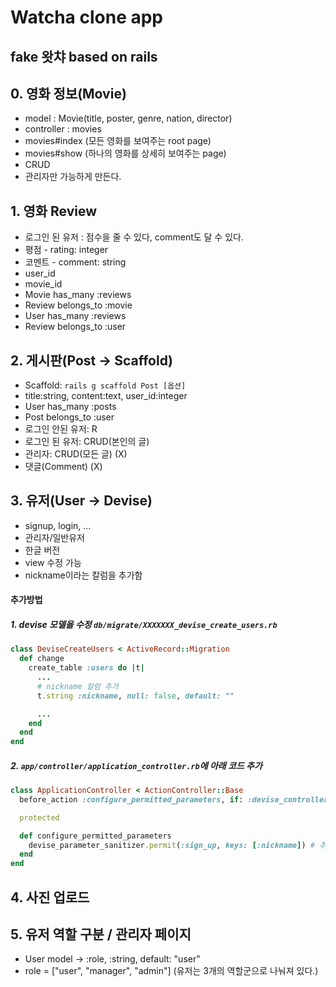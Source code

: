 # Watcha clone app
fake 왓챠 based on rails
---
## 0. 영화 정보(Movie)
- model : Movie(title, poster, genre, nation, director)
- controller : movies
- movies#index (모든 영화를 보여주는 root page)
- movies#show (하나의 영화를 상세히 보여주는 page)
- CRUD
- 관리자만 가능하게 만든다.

## 1. 영화 Review
- 로그인 된 유저 : 점수을 줄 수 있다, comment도 달 수 있다.
- 평점 - rating: integer
- 코멘트 - comment: string
- user_id
- movie_id
- Movie has_many :reviews
- Review belongs_to :movie
- User has_many :reviews
- Review belongs_to :user

## 2. 게시판(Post -> Scaffold)
- Scaffold: `rails g scaffold Post [옵션]`
- title:string, content:text, user_id:integer
- User has_many :posts
- Post belongs_to :user
- 로그인 안된 유저: R
- 로그인 된 유저: CRUD(본인의 글)
- 관리자: CRUD(모든 글) (X)
- 댓글(Comment) (X)

## 3. 유저(User -> Devise)
- signup, login, ...
- 관리자/일반유저
- 한글 버전
- view 수정 가능
- nickname이라는 칼럼을 추가함
#### 추가방법
##### 1. devise 모델을 수정 `db/migrate/XXXXXXX_devise_create_users.rb`
```ruby
class DeviseCreateUsers < ActiveRecord::Migration
  def change
    create_table :users do |t|
      ...
      # nickname 칼럼 추가
      t.string :nickname, null: false, default: ""

      ...
    end
  end
end
```
##### 2. `app/controller/application_controller.rb`에 아래 코드 추가
```ruby
class ApplicationController < ActionController::Base
  before_action :configure_permitted_parameters, if: :devise_controller?

  protected

  def configure_permitted_parameters
    devise_parameter_sanitizer.permit(:sign_up, keys: [:nickname]) # 추가할 유저 정보를 keys: [] 배열 안에 넣어준다.
  end
end
```

## 4. 사진 업로드

## 5. 유저 역할 구분 / 관리자 페이지
- User model -> :role, :string, default: "user"
- role = ["user", "manager", "admin"] (유저는 3개의 역할군으로 나눠져 있다.)
